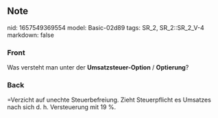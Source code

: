 ## Note
nid: 1657549369554
model: Basic-02d89
tags: SR_2, SR_2::SR_2_V-4
markdown: false

### Front
Was versteht man unter der <b>Umsatzsteuer-Option</b> /
<b>Optierung</b>?

### Back
=Verzicht auf unechte Steuerbefreiung. Zieht Steuerpflicht es Umsatzes nach sich d. h. Versteuerung mit 19 %.
